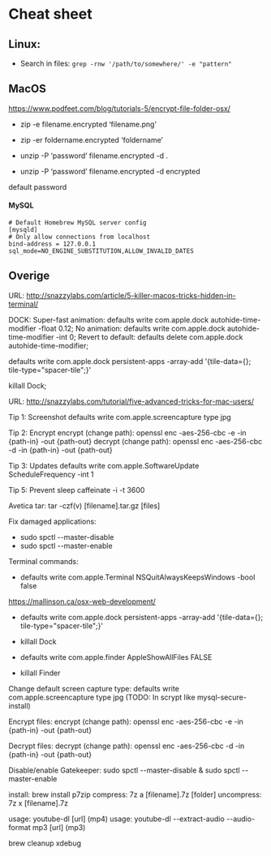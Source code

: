 # Cheat sheet


## Linux:
- Search in files: `grep -rnw '/path/to/somewhere/' -e "pattern"`

## MacOS
https://www.podfeet.com/blog/tutorials-5/encrypt-file-folder-osx/

- zip -e filename.encrypted ‘filename.png’
- zip -er foldername.encrypted ‘foldername’

- unzip -P ‘password’ filename.encrypted -d .
- unzip -P ‘password’ filename.encrypted -d encrypted

default password


#### MySQL
```
# Default Homebrew MySQL server config
[mysqld]
# Only allow connections from localhost
bind-address = 127.0.0.1
sql_mode=NO_ENGINE_SUBSTITUTION,ALLOW_INVALID_DATES
```


## Overige
URL: http://snazzylabs.com/article/5-killer-macos-tricks-hidden-in-terminal/

DOCK:
Super-fast animation: defaults write com.apple.dock autohide-time-modifier -float 0.12;
No animation: defaults write com.apple.dock autohide-time-modifier -int 0;
Revert to default: defaults delete com.apple.dock autohide-time-modifier;

defaults write com.apple.dock persistent-apps -array-add '{tile-data={}; tile-type="spacer-tile";}'

killall Dock;



URL: http://snazzylabs.com/tutorial/five-advanced-tricks-for-mac-users/

Tip 1: Screenshot
defaults write com.apple.screencapture type jpg
 
Tip 2: Encrypt
encrypt (change path): openssl enc -aes-256-cbc -e -in {path-in} -out {path-out}
decrypt (change path): openssl enc -aes-256-cbc -d -in {path-in} -out {path-out}
 
Tip 3: Updates
defaults write com.apple.SoftwareUpdate ScheduleFrequency -int 1
 
Tip 5: Prevent sleep
caffeinate -i -t 3600




Avetica tar:
tar -czf(v) [filename].tar.gz [files]


Fix damaged applications:
- sudo spctl --master-disable
- sudo spctl --master-enable


Terminal commands:
 - defaults write com.apple.Terminal NSQuitAlwaysKeepsWindows -bool false

https://mallinson.ca/osx-web-development/


- defaults write com.apple.dock persistent-apps -array-add '{tile-data={}; tile-type="spacer-tile";}'
- killall Dock

- defaults write com.apple.finder AppleShowAllFiles FALSE
- killall Finder





Change default screen capture type: defaults write com.apple.screencapture type jpg (TODO: In scrypt like mysql-secure-install)

Encrypt files: encrypt (change path): openssl enc -aes-256-cbc -e -in {path-in} -out {path-out}

Decrypt files: decrypt (change path): openssl enc -aes-256-cbc -d -in {path-in} -out {path-out}

Disable/enable Gatekeeper: sudo spctl --master-disable & sudo spctl --master-enable








install: brew install p7zip
compress: 7z a [filename].7z [folder]
uncompress: 7z x [filename].7z



usage: youtube-dl [url] (mp4)
usage: youtube-dl --extract-audio --audio-format mp3 [url] (mp3)

brew cleanup
xdebug
